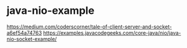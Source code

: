 # java-nio-example


https://medium.com/coderscorner/tale-of-client-server-and-socket-a6ef54a74763
https://examples.javacodegeeks.com/core-java/nio/java-nio-socket-example/